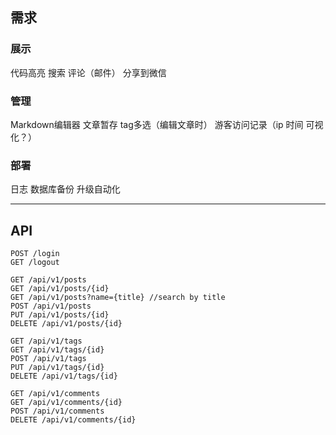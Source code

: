 ## 需求

### 展示

代码高亮
搜索
评论（邮件）
分享到微信

### 管理

Markdown编辑器
文章暂存
tag多选（编辑文章时）
游客访问记录（ip 时间 可视化？）

### 部署

日志
数据库备份
升级自动化

---

## API

```
POST /login
GET /logout

GET /api/v1/posts
GET /api/v1/posts/{id}
GET /api/v1/posts?name={title} //search by title
POST /api/v1/posts
PUT /api/v1/posts/{id}
DELETE /api/v1/posts/{id}

GET /api/v1/tags
GET /api/v1/tags/{id}
POST /api/v1/tags
PUT /api/v1/tags/{id}
DELETE /api/v1/tags/{id}

GET /api/v1/comments
GET /api/v1/comments/{id}
POST /api/v1/comments
DELETE /api/v1/comments/{id}
```